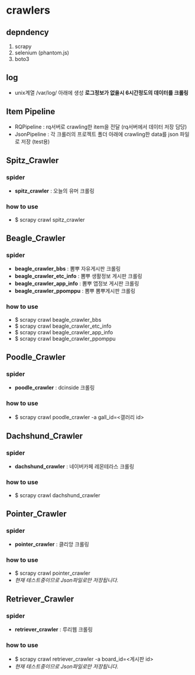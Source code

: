 # crawlers

## depndency
1. scrapy
2. selenium (phantom.js)
3. boto3

## log
* unix계열 /var/log/ 아래에 생성 **로그정보가 없을시 6시간정도의 데이터를 크롤링**

## Item Pipeline
* RQPipeline : rq서버로 crawling한 item을 전달 (rq서버에서 데이터 저장 담당)
* JsonPipeline : 각 크롤러의 프로젝트 폴더 아래에 crawling한 data를 json 파일로 저장 (test용)

## Spitz_Crawler
### spider
* **spitz_crawler** : 오늘의 유머 크롤링
### how to use
* $ scrapy crawl spitz_crawler

## Beagle_Crawler
### spider
* **beagle_crawler_bbs** : 뽐뿌 자유게시판 크롤링
* **beagle_crawler_etc_info** : 뽐뿌 생활정보 게시판 크롤링
* **beagle_crawler_app_info** : 뽐뿌 앱정보 게시판 크롤링
* **beagle_crawler_ppomppu** : 뽐뿌 뽐뿌게시판 크롤링
### how to use
* $ scrapy crawl beagle_crawler_bbs
* $ scrapy crawl beagle_crawler_etc_info
* $ scrapy crawl beagle_crawler_app_info
* $ scrapy crawl beagle_crawler_ppomppu

## Poodle_Crawler
### spider
* **poodle_crawler** : dcinside 크롤링
### how to use
* $ scrapy crawl poodle_crawler -a gall_id=<갤러리 id>

## Dachshund_Crawler
### spider
* **dachshund_crawler** : 네이버카페 레몬테라스 크롤링
### how to use
* $ scrapy crawl dachshund_crawler

## Pointer_Crawler
### spider
* **pointer_crawler** : 클리앙 크롤링
### how to use
* $ scrapy crawl pointer_crawler
* _현재 테스트중이므로 Json파일로만 저장됩니다._

## Retriever_Crawler
### spider
* **retriever_crawler** : 루리웹 크롤링
### how to use
* $ scrapy crawl retriever_crawler -a board_id=<게시판 id>
* _현재 테스트중이므로 Json파일로만 저장됩니다._
